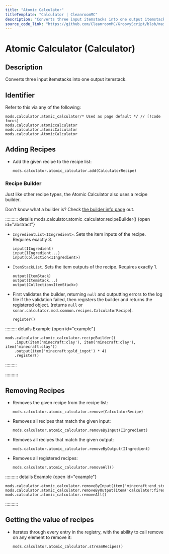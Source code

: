 ```yaml
---
title: "Atomic Calculator"
titleTemplate: "Calculator | CleanroomMC"
description: "Converts three input itemstacks into one output itemstack."
source_code_link: "https://github.com/CleanroomMC/GroovyScript/blob/master/src/main/java/com/cleanroommc/groovyscript/compat/mods/calculator/AtomicCalculator.java"
---
```


# Atomic Calculator (Calculator)

## Description

Converts three input itemstacks into one output itemstack.

## Identifier

Refer to this via any of the following:

```groovy:no-line-numbers {1}
mods.calculator.atomic_calculator/* Used as page default */ // [!code focus]
mods.calculator.atomiccalculator
mods.calculator.atomicCalculator
mods.calculator.AtomicCalculator
```


## Adding Recipes

- Add the given recipe to the recipe list:

    ```groovy:no-line-numbers
    mods.calculator.atomic_calculator.add(CalculatorRecipe)
    ```


### Recipe Builder

Just like other recipe types, the Atomic Calculator also uses a recipe builder.

Don't know what a builder is? Check [the builder info page](../../getting_started/builder.md) out.

:::::::::: details mods.calculator.atomic_calculator.recipeBuilder() {open id="abstract"}
- `IngredientList<IIngredient>`. Sets the item inputs of the recipe. Requires exactly 3.

    ```groovy:no-line-numbers
    input(IIngredient)
    input(IIngredient...)
    input(Collection<IIngredient>)
    ```

- `ItemStackList`. Sets the item outputs of the recipe. Requires exactly 1.

    ```groovy:no-line-numbers
    output(ItemStack)
    output(ItemStack...)
    output(Collection<ItemStack>)
    ```

- First validates the builder, returning `null` and outputting errors to the log file if the validation failed, then registers the builder and returns the registered object. (returns `null` or `sonar.calculator.mod.common.recipes.CalculatorRecipe`).

    ```groovy:no-line-numbers
    register()
    ```

::::::::: details Example {open id="example"}
```groovy:no-line-numbers
mods.calculator.atomic_calculator.recipeBuilder()
    .input(item('minecraft:clay'), item('minecraft:clay'), item('minecraft:clay'))
    .output(item('minecraft:gold_ingot') * 4)
    .register()
```

:::::::::

::::::::::

## Removing Recipes

- Removes the given recipe from the recipe list:

    ```groovy:no-line-numbers
    mods.calculator.atomic_calculator.remove(CalculatorRecipe)
    ```

- Removes all recipes that match the given input:

    ```groovy:no-line-numbers
    mods.calculator.atomic_calculator.removeByInput(IIngredient)
    ```

- Removes all recipes that match the given output:

    ```groovy:no-line-numbers
    mods.calculator.atomic_calculator.removeByOutput(IIngredient)
    ```

- Removes all registered recipes:

    ```groovy:no-line-numbers
    mods.calculator.atomic_calculator.removeAll()
    ```

:::::::::: details Example {open id="example"}
```groovy:no-line-numbers
mods.calculator.atomic_calculator.removeByInput(item('minecraft:end_stone'))
mods.calculator.atomic_calculator.removeByOutput(item('calculator:firediamond'))
mods.calculator.atomic_calculator.removeAll()
```

::::::::::

## Getting the value of recipes

- Iterates through every entry in the registry, with the ability to call remove on any element to remove it:

    ```groovy:no-line-numbers
    mods.calculator.atomic_calculator.streamRecipes()
    ```
